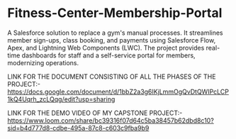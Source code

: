 # Fitness-Center-Membership-Portal
A Salesforce solution to replace a gym's manual processes. It streamlines member sign-ups, class booking, and payments using Salesforce Flow, Apex, and Lightning Web Components (LWC). The project provides real-time dashboards for staff and a self-service portal for members, modernizing operations.

LINK FOR THE DOCUMENT CONSISTING OF ALL THE PHASES OF THE PROJECT:-
https://docs.google.com/document/d/1bbZ2a3g6IKjLmmOgQvDtQWIPcLCP1kQ4Uqrh_zcLQqg/edit?usp=sharing

LINK FOR THE DEMO VIDEO OF MY CAPSTONE PROJECT:-
https://www.loom.com/share/bc39316f07d64c5ba38457b62dbd8c10?sid=b4d777d8-cdbe-495a-87c8-c603c9fba9b9

